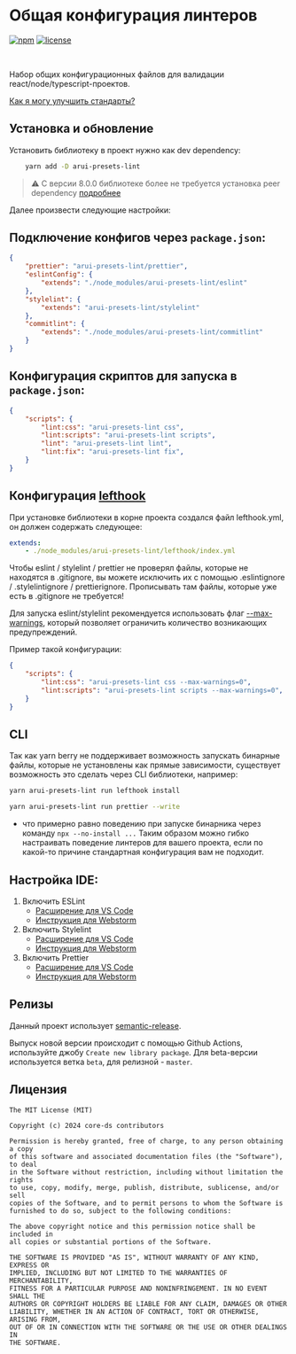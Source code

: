 # Общая конфигурация линтеров

[![npm][npm-img]][npm]
[![license][license-img]][license]

[license]: https://opensource.org/licenses/MIT
[license-img]: https://img.shields.io/badge/License-MIT-brightgreen.svg
[npm-img]: https://img.shields.io/npm/v/arui-presets-lint.svg
[npm]: https://www.npmjs.org/package/arui-presets-lint

<br />

Набор общих конфигурационных файлов для валидации react/node/typescript-проектов.

[Как я могу улучшить стандарты?](./.github/CONTRIBUTING.md)

## Установка и обновление

Установить библиотеку в проект нужно как dev dependency:

```bash
    yarn add -D arui-presets-lint
```

> ⚠️ С версии 8.0.0 библиотеке более не требуется установка peer dependency [подробнее](./V8_MIGRATION_GUIDE.md)

Далее произвести следующие настройки:

## Подключение конфигов через `package.json`:

```json
{
    "prettier": "arui-presets-lint/prettier",
    "eslintConfig": {
        "extends": "./node_modules/arui-presets-lint/eslint"
    },
    "stylelint": {
        "extends": "arui-presets-lint/stylelint"
    },
    "commitlint": {
        "extends": "./node_modules/arui-presets-lint/commitlint"
    }
}
```

## Конфигурация скриптов для запуска в `package.json`:

```json
{
    "scripts": {
        "lint:css": "arui-presets-lint css",
        "lint:scripts": "arui-presets-lint scripts",
        "lint": "arui-presets-lint lint",
        "lint:fix": "arui-presets-lint fix",
    }
}
```

## Конфигурация [lefthook](https://github.com/evilmartians/lefthook)

При установке библиотеки в корне проекта создался файл lefthook.yml,
он должен содержать следующее:

```yaml
extends:
    - ./node_modules/arui-presets-lint/lefthook/index.yml
```

Чтобы eslint / stylelint / prettier не проверял файлы, которые не находятся в .gitignore, вы можете исключить
их с помощью .eslintignore / .stylelintignore / prettierignore. Прописывать там файлы, которые уже есть в .gitignore не требуется!

Для запуска eslint/stylelint рекомендуется использовать флаг [--max-warnings](https://eslint.org/docs/latest/user-guide/command-line-interface#--max-warnings), который позволяет ограничить количество возникающих предупреждений.

Пример такой конфигурации:
```json
{
    "scripts": {
        "lint:css": "arui-presets-lint css --max-warnings=0",
        "lint:scripts": "arui-presets-lint scripts --max-warnings=0",
    }
}
```

## CLI

Так как yarn berry не поддерживает возможность запускать бинарные файлы, которые не установлены как прямые зависимости, существует возможность это сделать через CLI библиотеки, например:

```sh
yarn arui-presets-lint run lefthook install

yarn arui-presets-lint run prettier --write
```

- что примерно равно поведению при запуске бинарника через команду `npx --no-install ...`
Таким образом можно гибко настраивать поведение линтеров для вашего проекта, если по какой-то причине стандартная конфигурация вам не подходит.

## Настройка IDE:

1. Включить ESLint
    - [Расширение для VS Code](https://marketplace.visualstudio.com/items?itemName=dbaeumer.vscode-eslint)
    - [Инструкция для Webstorm](https://www.jetbrains.com/help/webstorm/eslint.html#ws_js_eslint_activate)
2. Включить Stylelint
    - [Расширение для VS Code](https://marketplace.visualstudio.com/items?itemName=stylelint.vscode-stylelint)
    - [Инструкция для Webstorm](https://www.jetbrains.com/help/webstorm/using-stylelint-code-quality-tool.html#ws_stylelint_configure)
3. Включить Prettier
    - [Расширение для VS Code](https://marketplace.visualstudio.com/items?itemName=esbenp.prettier-vscode)
    - [Инструкция для Webstorm](https://prettier.io/docs/en/webstorm.html)

## Релизы

Данный проект использует [semantic-release](https://semantic-release.gitbook.io/semantic-release/).

Выпуск новой версии происходит с помощью Github Actions, используйте джобу `Create new library package`. Для beta-версии используется ветка `beta`, для релизной - `master`.

## Лицензия

```
The MIT License (MIT)

Copyright (c) 2024 core-ds contributors

Permission is hereby granted, free of charge, to any person obtaining a copy
of this software and associated documentation files (the "Software"), to deal
in the Software without restriction, including without limitation the rights
to use, copy, modify, merge, publish, distribute, sublicense, and/or sell
copies of the Software, and to permit persons to whom the Software is
furnished to do so, subject to the following conditions:

The above copyright notice and this permission notice shall be included in
all copies or substantial portions of the Software.

THE SOFTWARE IS PROVIDED "AS IS", WITHOUT WARRANTY OF ANY KIND, EXPRESS OR
IMPLIED, INCLUDING BUT NOT LIMITED TO THE WARRANTIES OF MERCHANTABILITY,
FITNESS FOR A PARTICULAR PURPOSE AND NONINFRINGEMENT. IN NO EVENT SHALL THE
AUTHORS OR COPYRIGHT HOLDERS BE LIABLE FOR ANY CLAIM, DAMAGES OR OTHER
LIABILITY, WHETHER IN AN ACTION OF CONTRACT, TORT OR OTHERWISE, ARISING FROM,
OUT OF OR IN CONNECTION WITH THE SOFTWARE OR THE USE OR OTHER DEALINGS IN
THE SOFTWARE.
```
